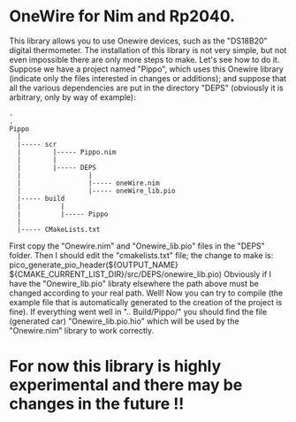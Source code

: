 # OneWire for Nim and Rp2040.
This library allows you to use Onewire devices, such as the "DS18B20" digital thermometer.
The installation of this library is not very simple, but not even impossible there are only more steps to make. Let's see how to do it.
Suppose we have a project named "Pippo", which uses this Onewire library (indicate only the files interested in changes or additions); and suppose that all the various dependencies are put in the directory "DEPS" (obviously it is arbitrary, only by way of example):
```
.
.
Pippo
  |
  |----- scr
  |        |----- Pippo.nim
  |        |
  |        |----- DEPS
  |                 |
  |                 |----- oneWire.nim
  |                 |----- oneWire_lib.pio
  |----- build
  |          |
  |          |----- Pippo
  |
  |----- CMakeLists.txt
```
First copy the "Onewire.nim" and "Onewire_lib.pio" files in the "DEPS" folder. Then I should edit the "cmakelists.txt" file; the change to make is:
pico_generate_pio_header(${OUTPUT_NAME} ${CMAKE_CURRENT_LIST_DIR}/src/DEPS/onewire_lib.pio)
Obviously if I have the "Onewire_lib.pio" libraty elsewhere the path above must be changed according to your real path. Well! Now you can try to compile (the example file that is automatically generated to the creation of the project is fine).
If everything went well in ".. Build/Pippo/" you should find the file (generated car) "Onewire_lib.pio.hio" which will be used by the "Onewire.nim" library to work correctly.
# For now this library is highly experimental and there may be changes in the future !!

